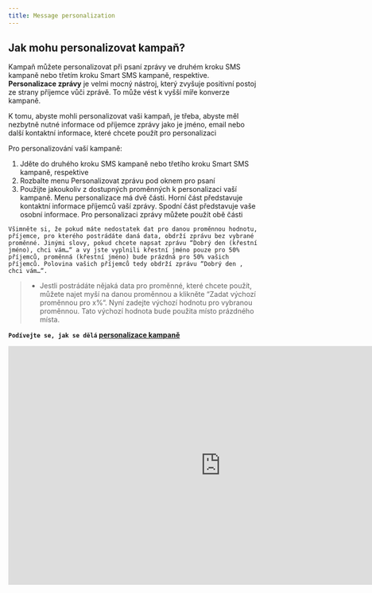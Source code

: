 ```yaml
---
title: Message personalization
---
```


## Jak mohu personalizovat kampaň?
Kampaň můžete personalizovat při psaní zprávy ve druhém kroku SMS kampaně nebo třetím kroku Smart SMS kampaně, respektive.
**Personalizace zprávy** je velmi mocný nástroj, který zvyšuje positivní postoj ze strany příjemce vůči zprávě. To může vést k vyšší míře konverze kampaně.

K tomu, abyste mohli personalizovat vaši kampaň, je třeba, abyste měl nezbytně nutné informace od příjemce zprávy jako je jméno, email nebo další kontaktní informace, které chcete použít pro personalizaci

Pro personalizování vaší kampaně:
1.	Jděte do druhého kroku SMS kampaně nebo třetího kroku Smart SMS kampaně, respektive
2.	Rozbalte menu Personalizovat zprávu pod oknem pro psaní
3.	Použijte jakoukoliv z  dostupných proměnných k personalizaci vaší kampaně. Menu personalizace má dvě části. Horní část představuje kontaktní informace příjemců vaší zprávy. Spodní část představuje vaše osobní informace. Pro personalizaci zprávy můžete použít obě části

`Všimněte si, že pokud máte nedostatek dat pro danou proměnnou hodnotu, příjemce, pro kterého postrádáte daná data, obdrží zprávu bez vybrané proměnné. Jinými slovy, pokud chcete napsat zprávu “Dobrý den (křestní jméno), chci vám…“ a vy jste vyplnili křestní jméno pouze pro 50% příjemců, proměnná (křestní jméno) bude prázdná pro 50% vašich příjemců. Polovina vašich příjemců tedy obdrží zprávu “Dobrý den , chci vám…“.`

>-	Jestli postrádáte nějaká data pro proměnné, které chcete použít, můžete najet myší na danou proměnnou a klikněte “Zadat výchozí proměnnou pro x%“. Nyní zadejte výchozí hodnotu pro vybranou proměnnou. Tato výchozí hodnota bude použita místo prázdného místa.

**`Podívejte se, jak se dělá` [personalizace kampaně](https://www.youtube.com/watch?v=TZxUGpal5cY&index=4&list=PL3m8jKRwlM0sXKJPOldIENxGAUwBhsmvm&t=0s)**

<iframe width="854" height="480" src="https://www.youtube.com/embed/TZxUGpal5cY?list=PL3m8jKRwlM0sXKJPOldIENxGAUwBhsmvm" frameborder="0" allow="autoplay; encrypted-media" allowfullscreen></iframe>
